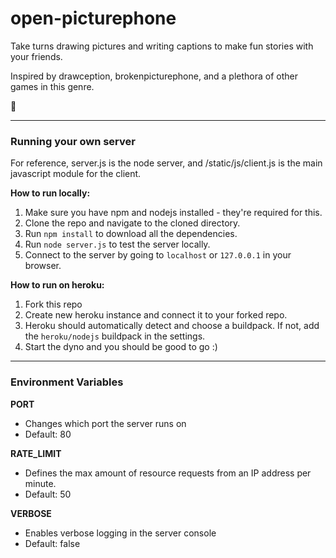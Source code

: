# open-picturephone

Take turns drawing pictures and writing captions to make fun stories with your friends.

Inspired by drawception, brokenpicturephone, and a plethora of other games in this genre.

:art:

---

### Running your own server
For reference, server.js is the node server, and /static/js/client.js is the main javascript module for the client.

**How to run locally:**
1. Make sure you have npm and nodejs installed - they're required for this.
2. Clone the repo and navigate to the cloned directory.
3. Run `npm install` to download all the dependencies.
4. Run `node server.js` to test the server locally.
5. Connect to the server by going to `localhost` or `127.0.0.1` in your browser.

**How to run on heroku:**
1. Fork this repo
2. Create new heroku instance and connect it to your forked repo.
3. Heroku should automatically detect and choose a buildpack. If not, add the `heroku/nodejs` buildpack in the settings.
4. Start the dyno and you should be good to go :)

---

### Environment Variables

**PORT**
- Changes which port the server runs on
- Default: 80

**RATE_LIMIT**
- Defines the max amount of resource requests from an IP address per minute.
- Default: 50

**VERBOSE**
- Enables verbose logging in the server console
- Default: false
